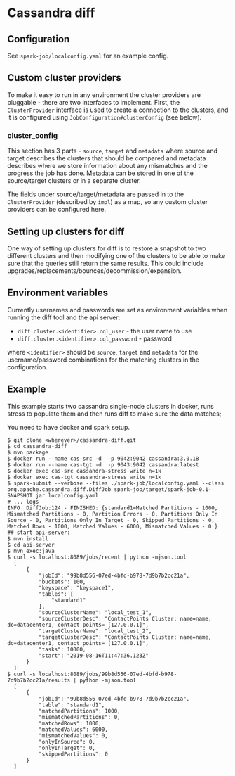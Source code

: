 # Cassandra diff

## Configuration
See `spark-job/localconfig.yaml` for an example config.

## Custom cluster providers
To make it easy to run in any environment the cluster providers are pluggable - there are two interfaces to implement.
First, the `ClusterProvider` interface is used to create a connection to the clusters, and it is configured using
`JobConfiguration#clusterConfig` (see below).
### cluster_config
This section has 3 parts - `source`, `target` and `metadata` where source and target describes the clusters that should
be compared and metadata describes where we store information about any mismatches and the progress the job has done. 
Metadata can be stored in one of the source/target clusters or in a separate cluster.

The fields under source/target/metadata are passed in to the `ClusterProvider` (described by `impl`) as a map, so any
custom cluster providers can be configured here.

## Setting up clusters for diff
One way of setting up clusters for diff is to restore a snapshot to two different clusters and then modifying one 
of the clusters to be able to make sure that the queries still return the same results. This could include 
upgrades/replacements/bounces/decommission/expansion. 

## Environment variables
Currently usernames and passwords are set as environment variables when running the diff tool and the api server:

* `diff.cluster.<identifier>.cql_user` - the user name to use
* `diff.cluster.<identifier>.cql_password` - password

where `<identifier>` should be `source`, `target` and `metadata` for the username/password combinations for the
matching clusters in the configuration.

## Example
This example starts two cassandra single-node clusters in docker, runs stress to populate them and then runs diff 
to make sure the data matches;

You need to have docker and spark setup.

```shell script
$ git clone <wherever>/cassandra-diff.git
$ cd cassandra-diff
$ mvn package
$ docker run --name cas-src -d  -p 9042:9042 cassandra:3.0.18
$ docker run --name cas-tgt -d  -p 9043:9042 cassandra:latest
$ docker exec cas-src cassandra-stress write n=1k
$ docker exec cas-tgt cassandra-stress write n=1k
$ spark-submit --verbose --files ./spark-job/localconfig.yaml --class org.apache.cassandra.diff.DiffJob spark-job/target/spark-job-0.1-SNAPSHOT.jar localconfig.yaml
# ... logs
INFO  DiffJob:124 - FINISHED: {standard1=Matched Partitions - 1000, Mismatched Partitions - 0, Partition Errors - 0, Partitions Only In Source - 0, Partitions Only In Target - 0, Skipped Partitions - 0, Matched Rows - 1000, Matched Values - 6000, Mismatched Values - 0 }
## start api-server:
$ mvn install
$ cd api-server
$ mvn exec:java
$ curl -s localhost:8089/jobs/recent | python -mjson.tool
  [
      {
          "jobId": "99b8d556-07ed-4bfd-b978-7d9b7b2cc21a",
          "buckets": 100,
          "keyspace": "keyspace1",
          "tables": [
              "standard1"
          ],
          "sourceClusterName": "local_test_1",
          "sourceClusterDesc": "ContactPoints Cluster: name=name, dc=datacenter1, contact points= [127.0.0.1]",
          "targetClusterName": "local_test_2",
          "targetClusterDesc": "ContactPoints Cluster: name=name, dc=datacenter1, contact points= [127.0.0.1]",
          "tasks": 10000,
          "start": "2019-08-16T11:47:36.123Z"
      }
  ]
$ curl -s localhost:8089/jobs/99b8d556-07ed-4bfd-b978-7d9b7b2cc21a/results | python -mjson.tool
  [
      {
          "jobId": "99b8d556-07ed-4bfd-b978-7d9b7b2cc21a",
          "table": "standard1",
          "matchedPartitions": 1000,
          "mismatchedPartitions": 0,
          "matchedRows": 1000,
          "matchedValues": 6000,
          "mismatchedValues": 0,
          "onlyInSource": 0,
          "onlyInTarget": 0,
          "skippedPartitions": 0
      }
  ]

```
